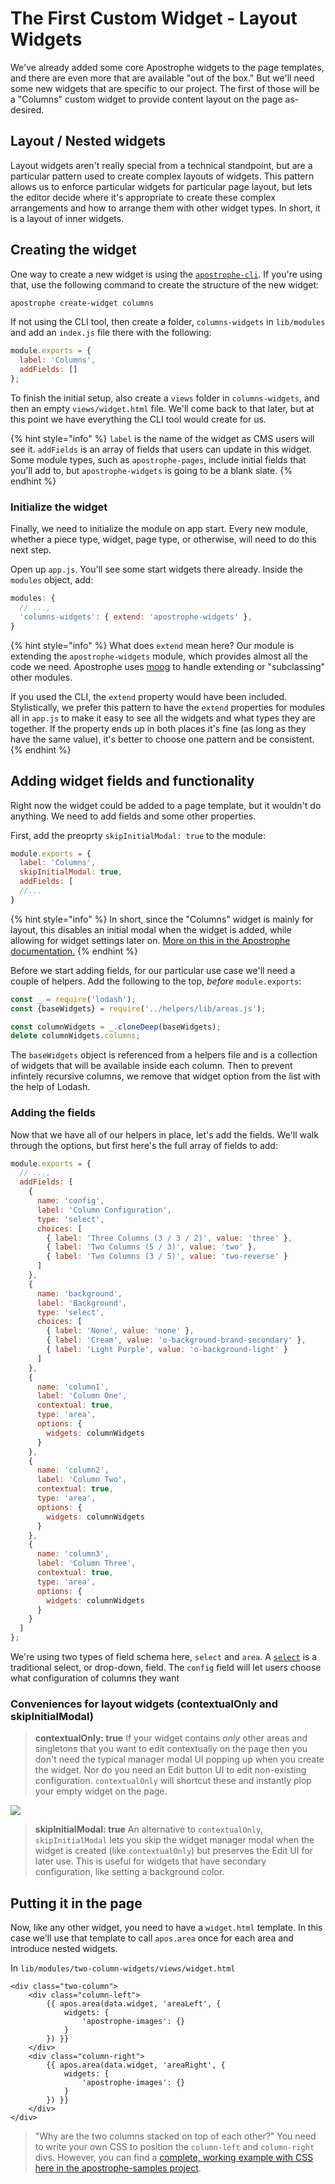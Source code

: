# The First Custom Widget - Layout Widgets

<!--
Called the columns-widget in the code.
Minimal rewrite here (hopefully).
Remember to add this new widget to the default page.
-->

We've already added some core Apostrophe widgets to the page templates, and there are even more that are available "out of the box." But we'll need some new widgets that are specific to our project. The first of those will be a "Columns" custom widget to provide content layout on the page as-desired.

## Layout / Nested widgets

Layout widgets aren't really special from a technical standpoint, but are a particular pattern used to create complex layouts of widgets. This pattern allows us to enforce particular widgets for particular page layout, but lets the editor decide where it's appropriate to create these complex arrangements and how to arrange them with other widget types. In short, it is a layout of inner widgets.

## Creating the widget

One way to create a new widget is using the [`apostrophe-cli`](https://github.com/punkave/apostrophe-cli). If you're using that, use the following command to create the structure of the new widget:

```bash
apostrophe create-widget columns
```

If not using the CLI tool, then create a folder, `columns-widgets` in `lib/modules` and add an `index.js` file there with the following:

```javascript
module.exports = {
  label: 'Columns',
  addFields: []
};
```

To finish the initial setup, also create a `views` folder in `columns-widgets`, and then an empty `views/widget.html` file. We'll come back to that later, but at this point we have everything the CLI tool would create for us.

{% hint style="info" %}
`label` is the name of the widget as CMS users will see it. `addFields` is an array of fields that users can update in this widget. Some module types, such as `apostrophe-pages`, include initial fields that you'll add to, but `apostrophe-widgets` is going to be a blank slate.
{% endhint %}

### Initialize the widget

Finally, we need to initialize the module on app start. Every new module, whether a piece type, widget, page type, or otherwise, will need to do this next step.

Open up `app.js`. You'll see some start widgets there already. Inside the `modules` object, add:

```javascript
modules: {
  // ...,
  'columns-widgets': { extend: 'apostrophe-widgets' },
}
```
{% hint style="info" %}
What does `extend` mean here? Our module is extending the `apostrophe-widgets` module, which provides almost all the code we need. Apostrophe uses [moog](https://npmjs.org/packages/moog) to handle extending or "subclassing" other modules.

If you used the CLI, the `extend` property would have been included. Stylistically, we prefer this pattern to have the `extend` properties for modules all in `app.js` to make it easy to see all the widgets and what types they are together. If the property ends up in both places it's fine (as long as they have the same value), it's better to choose one pattern and be consistent.
{% endhint %}

## Adding widget fields and functionality

Right now the widget could be added to a page template, but it wouldn't do anything. We need to add fields and some other properties.

First, add the preoprty `skipInitialModal: true` to the module:

```javascript
module.exports = {
  label: 'Columns',
  skipInitialModal: true,
  addFields: [
  //...
}
```

{% hint style="info" %}
In short, since the "Columns" widget is mainly for layout, this disables an initial modal when the widget is added, while allowing for widget settings later on. [More on this in the Apostrophe documentation.](https://docs.apostrophecms.org/apostrophe/tutorials/getting-started/layout-widgets#conveniences-for-layout-widgets-contextualonly-and-skipinitialmodal)
{% endhint %}

Before we start adding fields, for our particular use case we'll need a couple of helpers. Add the following to the top, _before_ `module.exports`:

```javascript
const _ = require('lodash');
const {baseWidgets} = require('../helpers/lib/areas.js');

const columnWidgets = _.cloneDeep(baseWidgets);
delete columnWidgets.columns;
```

The `baseWidgets` object is referenced from a helpers file and is a collection of widgets that will be available inside each column. Then to prevent infintely recursive columns, we remove that widget option from the list with the help of Lodash.

### Adding the fields

Now that we have all of our helpers in place, let's add the fields. We'll walk through the options, but first here's the full array of fields to add:

```javascript
module.exports = {
  // ...,
  addFields: [
    {
      name: 'config',
      label: 'Column Configuration',
      type: 'select',
      choices: [
        { label: 'Three Columns (3 / 3 / 2)', value: 'three' },
        { label: 'Two Columns (5 / 3)', value: 'two' },
        { label: 'Two Columns (3 / 5)', value: 'two-reverse' }
      ]
    },
    {
      name: 'background',
      label: 'Background',
      type: 'select',
      choices: [
        { label: 'None', value: 'none' },
        { label: 'Cream', value: 'o-background-brand-secondary' },
        { label: 'Light Purple', value: 'o-background-light' }
      ]
    },
    {
      name: 'column1',
      label: 'Column One',
      contextual: true,
      type: 'area',
      options: {
        widgets: columnWidgets
      }
    },
    {
      name: 'column2',
      label: 'Column Two',
      contextual: true,
      type: 'area',
      options: {
        widgets: columnWidgets
      }
    },
    {
      name: 'column3',
      label: 'Column Three',
      contextual: true,
      type: 'area',
      options: {
        widgets: columnWidgets
      }
    }
  ]
};
```

We're using two types of field schema here, `select` and `area`. A [`select`](https://docs.apostrophecms.org/apostrophe/tutorials/getting-started/schema-guide#select) is a traditional select, or drop-down, field. The `config` field will let users choose what configuration of columns they want

### Conveniences for layout widgets \(contextualOnly and skipInitialModal\)

> **contextualOnly: true** If your widget contains _only_ other areas and singletons that you want to edit contextually on the page then you don't need the typical manager modal UI popping up when you create the widget. Nor do you need an Edit button UI to edit non-existing configuration. `contextualOnly` will shortcut these and instantly plop your empty widget on the page.

![](../../.gitbook/assets/ezgif.com-video-to-gif-1.gif)

> **skipInitialModal: true** An alternative to `contextualOnly`, `skipInitialModal` lets you skip the widget manager modal when the widget is created \(like `contextualOnly`\) but preserves the Edit UI for later use. This is useful for widgets that have secondary configuration, like setting a background color.

## Putting it in the page

Now, like any other widget, you need to have a `widget.html` template. In this case we'll use that template to call `apos.area` once for each area and introduce nested widgets.

In `lib/modules/two-column-widgets/views/widget.html`

```markup
<div class="two-column">
    <div class="column-left">
        {{ apos.area(data.widget, 'areaLeft', {
            widgets: {
                'apostrophe-images': {}
            }
        }) }}
    </div>
    <div class="column-right">
        {{ apos.area(data.widget, 'areaRight', {
            widgets: {
                'apostrophe-images': {}
            }
        }) }}
    </div>
</div>
```

> "Why are the two columns stacked on top of each other?" You need to write your own CSS to position the `column-left` and `column-right` divs. However, you can find a [complete, working example with CSS here in the apostrophe-samples project](https://github.com/apostrophecms/apostrophe-samples).

